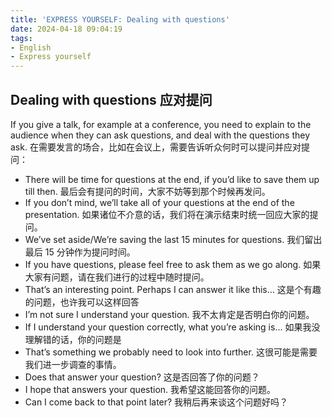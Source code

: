 ```yaml
---
title: 'EXPRESS YOURSELF: Dealing with questions'
date: 2024-04-18 09:04:19
tags:
- English
- Express yourself
---
```

## Dealing with questions 应对提问
If you give a talk, for example at a conference, you need to explain to the audience when they can ask questions, and deal with the questions they ask. 在需要发言的场合，比如在会议上，需要告诉听众何时可以提问并应对提问：
- There will be time for questions at the end, if you’d like to save them up till then. 
最后会有提问的时间，大家不妨等到那个时候再发问。
- If you don’t mind, we’ll take all of your questions at the end of the presentation. 
如果诸位不介意的话，我们将在演示结束时统一回应大家的提问。
- We’ve set aside/We’re saving the last 15 minutes for questions. 
我们留出最后 15 分钟作为提问时间。
- If you have questions, please feel free to ask them as we go along. 
如果大家有问题，请在我们进行的过程中随时提问。
- That’s an interesting point. Perhaps I can answer it like this… 
这是个有趣的问题，也许我可以这样回答
- I’m not sure I understand your question. 
我不太肯定是否明白你的问题。
- If I understand your question correctly, what you’re asking is… 
如果我没理解错的话，你的问题是
- That’s something we probably need to look into further. 
这很可能是需要我们进一步调查的事情。
- Does that answer your question? 
这是否回答了你的问题？
- I hope that answers your question. 
我希望这能回答你的问题。
- Can I come back to that point later? 
我稍后再来谈这个问题好吗？